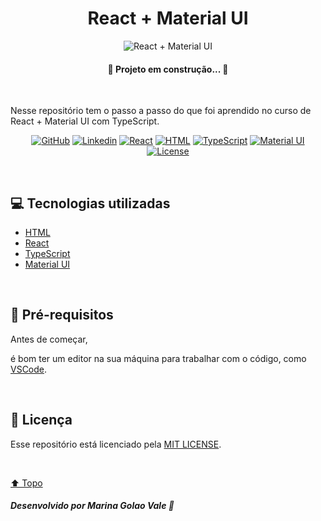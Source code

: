 <h1 id="title" align="center">
  React + Material UI
</h1>

<div id="cover" align="center">

  ![React + Material UI](https://miro.medium.com/v2/resize:fit:720/format:webp/1*sm48BgV9XTonX9CYcUE-VA.png "React + Material UI")

</div>

<h4 align="center">🚧 Projeto em construção... 🚧</h4>

<br>

<p>Nesse repositório tem o passo a passo do que foi aprendido no curso de React + Material UI com TypeScript.</p>

<!-- Shields -->

<div id="shields" align="center">

<!-- Simbolos: https://simpleicons.org/ -->


[![GitHub](https://img.shields.io/badge/GitHub-4fa8fb?style=plastic&logo=github&logoColor=white)](https://github.com/MarinaGV93)
[![Linkedin](https://img.shields.io/badge/Linkedin-4fa8fb?style=plastic&logo=linkedin&logoColor=white)](https://br.linkedin.com/in/marinagvale?trk=public_profile_browsemap)
[![React](https://img.shields.io/badge/React-4fa8fb?style=plastic&logo=react&logoColor=white)](https://developer.mozilla.org/en-US/docs/Learn/Tools_and_testing/Client-side_JavaScript_frameworks/React_getting_started)
[![HTML](https://img.shields.io/badge/HTML-4fa8fb?style=plastic&logo=html5&logoColor=white)](https://developer.mozilla.org/pt-BR/docs/Web/HTML)
[![TypeScript](https://img.shields.io/badge/TypeScript-4fa8fb?style=plastic&logo=typescript&logoColor=white)](https://www.google.com/url?sa=t&rct=j&q=&esrc=s&source=web&cd=&cad=rja&uact=8&ved=2ahUKEwjS98OPjbOFAxVlIrkGHbDfAR0QFnoECBAQAQ&url=https%3A%2F%2Fwww.typescriptlang.org%2F&usg=AOvVaw0CNxTP-CKE5ss0r3aWazpG&opi=89978449)
[![Material UI](https://img.shields.io/badge/Material%20UI-4fa8fb?style=plastic&logo=mui&logoColor=white)](https://www.google.com/url?sa=t&rct=j&q=&esrc=s&source=web&cd=&cad=rja&uact=8&ved=2ahUKEwjRu8y3jrOFAxVXgWEGHf6OA_0QFnoECBcQAQ&url=https%3A%2F%2Fmui.com%2F&usg=AOvVaw05GdO8GinQVOo2O20a7gMF&opi=89978449)
[![License](https://img.shields.io/badge/License-4fa8fb?style=plastic&logo=cachet&logoColor=white)](https://github.com/MarinaGV93/react-materialui/blob/master/LICENSE)
<!--
[![Git](https://img.shields.io/badge/GIT-4fa8fb?style=plastic&logo=git&logoColor=white)](https://developer.mozilla.org/en-US/docs/Glossary/Git)
[![CSS](https://img.shields.io/badge/CSS-4fa8fb?style=plastic&logo=css3&logoColor=white)](https://developer.mozilla.org/pt-BR/docs/Web/CSS)
[![JavaScript](https://img.shields.io/badge/JavaScript-4fa8fb?style=plastic&logo=javascript&logoColor=white)](https://developer.mozilla.org/pt-BR/docs/Web/JavaScript/)
-->

</div>
<br>

## 💻 Tecnologias utilizadas

<!-- * [Git](https://git-scm.com/) -->
<!-- * [JavaScript](https://developer.mozilla.org/pt-BR/docs/Web/JavaScript/)-->
<!-- * [CSS](https://developer.mozilla.org/pt-BR/docs/Web/CSS)-->
* [HTML](https://developer.mozilla.org/pt-BR/docs/Web/HTML)
* [React](https://developer.mozilla.org/en-US/docs/Learn/Tools_and_testing/Client-side_JavaScript_frameworks/React_getting_started)
* [TypeScript](https://www.google.com/url?sa=t&rct=j&q=&esrc=s&source=web&cd=&cad=rja&uact=8&ved=2ahUKEwjS98OPjbOFAxVlIrkGHbDfAR0QFnoECBAQAQ&url=https%3A%2F%2Fwww.typescriptlang.org%2F&usg=AOvVaw0CNxTP-CKE5ss0r3aWazpG&opi=89978449)
* [Material UI](https://www.google.com/url?sa=t&rct=j&q=&esrc=s&source=web&cd=&cad=rja&uact=8&ved=2ahUKEwjRu8y3jrOFAxVXgWEGHf6OA_0QFnoECBcQAQ&url=https%3A%2F%2Fmui.com%2F&usg=AOvVaw05GdO8GinQVOo2O20a7gMF&opi=89978449)

<br>

## 📝 Pré-requisitos

Antes de começar, 
<!-- você precisa ter instalado em sua máquina as ferramentas:
[Git](https://git-scm.com), [Node.js](https://nodejs.org/en/).

Além disto,-->
é bom ter um editor na sua máquina para trabalhar com o código, como [VSCode](https://code.visualstudio.com/).

<br>

## 📃 Licença

<p>

Esse repositório está licenciado pela [MIT LICENSE](https://github.com/MarinaGV93/react-materialui/blob/master/LICENSE).

</p>

<br>

[⬆️ Topo](#title)

##### Desenvolvido por Marina Golao Vale 💙


